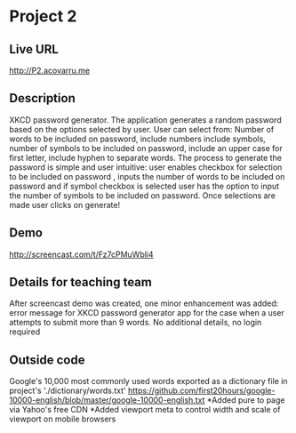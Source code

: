 # Project 2

## Live URL
<http://P2.acovarru.me>

## Description
XKCD password generator.
The application generates a random password based on the options selected by user. User can select from:
Number of words to be included on password,
include numbers
include symbols,
number of symbols to be included on password,
include an upper case for first letter,
include hyphen to separate words.
The process to generate the password is simple and user intuitive: user enables checkbox for selection to be included on password , inputs the number of words to be included on password and if symbol checkbox is selected user has the option to input the number of symbols to be included on password. Once selections are made user clicks on generate!



## Demo
http://screencast.com/t/Fz7cPMuWbli4

## Details for teaching team
After screencast demo was created,
one minor enhancement was added: error message for XKCD password generator app for the case when a user attempts to submit more than 9 words.
No additional details, no login required



## Outside code
Google's 10,000 most commonly used words exported as a dictionary file in project's './dictionary/words.txt'
https://github.com/first20hours/google-10000-english/blob/master/google-10000-english.txt
*Added pure to page via Yahoo's free CDN 
*Added viewport meta to control width and scale of viewport on mobile browsers 
